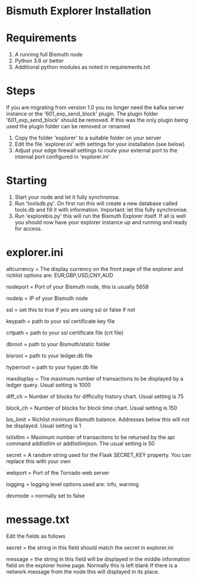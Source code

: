 # Bismuth Explorer Installation

Requirements
============

1. A running full Bismuth node
2. Python 3.6 or better
3. Additional python modules as noted in requirements.txt

Steps
=====

If you are migrating from version 1.0 you no longer need the kafka server instance or the '601_exp_send_block' plugin.
The plugin folder '601_exp_send_block' should be removed.
If this was the only plugin being used the plugin folder can be removed or renamed

1. Copy the folder 'explorer' to a suitable folder on your server
2. Edit the file 'explorer.ini' with settings for your installation (see below)
3. Adjust your edge firewall settings to route your external port to the internal port configured in 'explorer.ini'

Starting
========

1. Start your node and let it fully synchronise.
2. Run 'toolsdb.py'. On first run this will create a new database called tools.db and fill it with information. Important: let this fully synchronise.
3. Run 'explorebis.py' this will run the Bismuth Explorer itself. If all is well you should now have your explorer instance up and running and ready for access.

explorer.ini
============

altcurrency = The display currency on the front page of the explorer and richlist options are: EUR,GBP,USD,CNY,AUD

nodeport = Port of your Bismuth node, this is usually 5658

nodeip = IP of your Bismuth node

ssl = set this to true if you are using ssl or false if not

keypath = path to your ssl certificate key file

crtpath = path to your ssl certificate file (crt file)

dbroot = path to your Bismuth/static folder

bisroot = path to your ledger.db file

hyperroot = path to your hyper.db file

maxdisplay = The maximum number of transactions to be displayed by a ledger query. Usual setting is 1000

diff_ch = Number of blocks for difficulty history chart. Usual setting is 75

block_ch = Number of blocks for block time chart. Usual setting is 150

bis_limit = Richlist minimum Bismuth balance. Addresses below this will not be displayed. Usual setting is 1

txlistlim = Maximum number of transactions to be returned by the api command addlistlim or addlistlimjson. The usual setting is 50

secret = A random string used for the Flask SECRET_KEY property. You can replace this with your own

webport = Port of the Tornado web server

logging = logging level options used are: info, warning

devmode = normally set to false

message.txt
===========

Edit the fields as follows

secret = the string in this field should match the secret in explorer.ini

message = the string in this field will be displayed in the middle information field on the explorer home page. Normally this is left blank
If there is a network message from the node this will displayed in its place.






